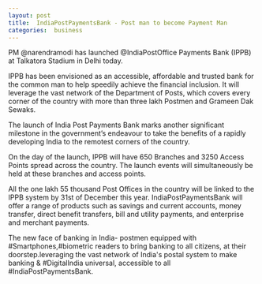 ```yaml
---
layout: post
title:  IndiaPostPaymentsBank - Post man to become Payment Man
categories:  business
---
```


PM @narendramodi has launched @IndiaPostOffice Payments Bank (IPPB) at Talkatora Stadium in  Delhi today.

IPPB has been envisioned as an accessible, affordable and trusted bank for the common man to help speedily achieve the financial inclusion. It will leverage the vast network of the Department of Posts, which covers every corner of the country with more than three lakh Postmen and Grameen Dak Sewaks. 

The launch of India Post Payments Bank marks another significant milestone in the government’s endeavour to take the benefits of a rapidly developing India to the remotest corners of the country. 

On the day of the launch, IPPB will have 650 Branches and 3250 Access Points spread across the country. The launch events will simultaneously be held at these branches and access points. 

All the one lakh 55 thousand Post Offices in the country will be linked to the IPPB system by 31st of December this year. 
IndiaPostPaymentsBank will offer a range of products such as savings and current accounts, money transfer, direct benefit transfers, bill and utility payments, and enterprise and merchant payments.




<amp-img  src="{{ site.baseurl }}/images/landing.JPG"  layout="responsive"   width="650px"   height="400px"  ></amp-img>  


The new face of banking in India- postmen equipped with #Smartphones,#biometric readers to bring banking to all citizens, at their doorstep.leveraging the vast network of India's postal system to make banking & #DigitalIndia universal, accessible to all #IndiaPostPaymentsBank.

<amp-img  src="{{ site.baseurl }}/images/postman.jpg"  layout="responsive"   width="650px"   height="400px"  ></amp-img>  
